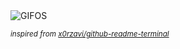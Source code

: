 <div align="justify">
<picture>
    <source media="(prefers-color-scheme: dark)" srcset="https://i.ibb.co/zQw4H5Z/output-gif.gif">
    <source media="(prefers-color-scheme: light)" srcset="https://i.ibb.co/zQw4H5Z/output-gif.gif">
    <img alt="GIFOS" src="https://i.ibb.co/zQw4H5Z/output-gif.gif">
</picture>

<sub><i>inspired from [x0rzavi/github-readme-terminal](https://github.com/x0rzavi/github-readme-terminal)</i></sub>

</div>

<!-- Image deletion URL: https://ibb.co/fq7xGSH/e5ceaec2cb7f121bc251fb68a8b6f441 -->